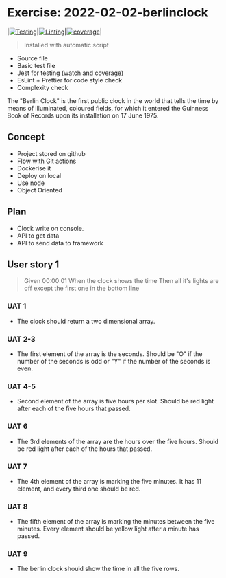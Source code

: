 # Exercise: 2022-02-02-berlinclock

|[![Testing](https://github.com/bencsbalazs/2022-02-02-berlinclock/actions/workflows/test.yml/badge.svg)](https://github.com/bencsbalazs/2022-02-02-berlinclock/actions/workflows/test.yml)|[![Linting](https://github.com/bencsbalazs/2022-02-02-berlinclock/actions/workflows/lint.yml/badge.svg)](https://github.com/bencsbalazs/2022-02-02-berlinclock/actions/workflows/lint.yml)|[![coverage](https://github.com/bencsbalazs/2022-02-02-berlinclock/actions/workflows/coverage.yml/badge.svg)](https://github.com/bencsbalazs/2022-02-02-berlinclock/actions/workflows/coverage.yml)|

> Installed with automatic script

- Source file
- Basic test file
- Jest for testing (watch and coverage)
- EsLint + Prettier for code style check
- Complexity check

The "Berlin Clock" is the first public clock in the world that tells the time by means of illuminated, coloured fields, for which it entered the Guinness Book of Records upon its installation on 17 June 1975.

## Concept

- Project stored on github
- Flow with Git actions
- Dockerise it
- Deploy on local
- Use node
- Object Oriented

## Plan

- Clock write on console.
- API to get data
- API to send data to framework

## User story 1

> Given 00:00:01
> When the clock shows the time
> Then all it's lights are off except the first one in the bottom line

### UAT 1

- The clock should return a two dimensional array.

### UAT 2-3

- The first element of the array is the seconds. Should be "O" if the number of the seconds is odd or "Y" if the number of the seconds is even.

### UAT 4-5

- Second element of the array is five hours per slot. Should be red light after each of the five hours that passed.

### UAT 6

- The 3rd elements of the array are the hours over the five hours. Should be red light after each of the hours that passed.

### UAT 7

- The 4th element of the array is marking the five minutes. It has 11 element, and every third one should be red.

### UAT 8

- The fifth element of the array is marking the minutes between the five minutes. Every element should be yellow light after a minute has passed.

### UAT 9

- The berlin clock should show the time in all the five rows.
